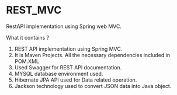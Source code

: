 # REST_MVC
RestAPI implementation using Spring web MVC. 

What it contains ?
1. REST API implementation using Spring MVC.
2. It is Maven Projects. All the necessary dependencies included in POM.XML
3. Used Swagger for REST API documentation.
4. MYSQL database environment used.
5. Hibernate JPA API used for Data related operation.
6. Jackson technology used to convert JSON data into Java object.

